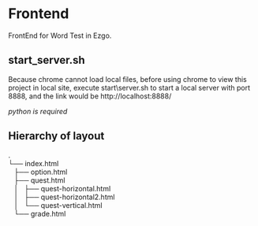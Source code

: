 Frontend
========

FrontEnd for Word Test in Ezgo.

## start\_server.sh

Because chrome cannot load local files, before using chrome to view this project in local site,
execute start\server.sh to start a local server with port 8888, and the link would be http://localhost:8888/

*python is required*

## Hierarchy of layout

.  
└── index.html  
    ├── option.html  
    ├── quest.html  
    │   ├── quest-horizontal.html  
    │   ├── quest-horizontal2.html  
    │   └── quest-vertical.html  
    └── grade.html  
